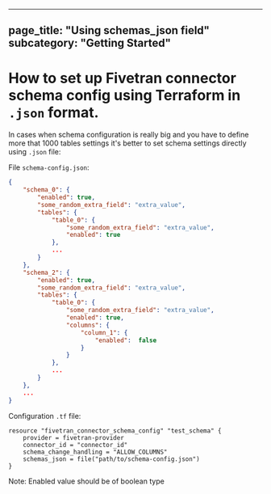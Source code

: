 ----
page_title: "Using schemas_json field"
subcategory: "Getting Started"
---

# How to set up Fivetran connector schema config using Terraform in `.json` format.

In cases when schema configuration is really big and you have to define more that 1000 tables settings it's better to set schema settings directly using `.json` file:

File `schema-config.json`:
```json
{
    "schema_0": {
        "enabled": true,
        "some_random_extra_field": "extra_value",
        "tables": {
            "table_0": {
                "some_random_extra_field": "extra_value",
                "enabled": true
            },
            ...
        }
    },
    "schema_2": {
        "enabled": true,
        "some_random_extra_field": "extra_value",
        "tables": {
            "table_0": {
                "some_random_extra_field": "extra_value",
                "enabled": true,
                "columns": {
                    "column_1": {
                        "enabled":  false
                    }
                }
            },
            ...
        }
    },
    ...
}
```

Configuration `.tf` file:
```hcl
resource "fivetran_connector_schema_config" "test_schema" {
    provider = fivetran-provider
    connector_id = "connector_id"
    schema_change_handling = "ALLOW_COLUMNS"
    schemas_json = file("path/to/schema-config.json")
}
```
Note: Enabled value should be of boolean type